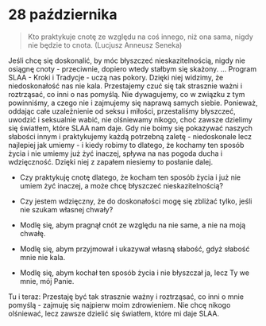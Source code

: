 
# 28 października

> Kto praktykuje cnotę ze względu na coś innego, niż ona sama, nigdy nie będzie to cnota. (Lucjusz Anneusz Seneka)

Jeśli chcę się doskonalić, by móc błyszczeć nieskazitelnością, nigdy nie osiągnę cnoty - przeciwnie, dopiero wtedy stałbym się skażony. ... Program SLAA - Kroki i Tradycje - uczą nas pokory. Dzięki niej widzimy, że niedoskonałość nas nie kala. Przestajemy czuć się tak strasznie ważni i roztrząsać, co inni o nas pomyślą. Nie dywagujemy, co w związku z tym powinniśmy, a czego nie i zajmujemy się naprawą samych siebie. Ponieważ, oddając całe uzależnienie od seksu i miłości, przestaliśmy błyszczeć, uwodzić i seksualnie wabić, nie olśniewamy nikogo, choć zawsze dzielimy się światłem, które SLAA nam daje. Gdy nie boimy się pokazywać naszych słabości innym i praktykujemy każdą potrzebną zaletę - niedoskonale lecz najlepiej jak umiemy - i kiedy robimy to dlatego, że kochamy ten sposób życia i nie umiemy już żyć inaczej, spływa na nas pogoda ducha i wdzięczność. Dzięki niej z zapałem niesiemy to posłanie dalej.

- Czy praktykuję cnotę dlatego, że kocham ten sposób życia i już nie umiem żyć inaczej, a może chcę błyszczeć nieskazitelnością?
- Czy jestem wdzięczny, że do doskonałości mogę się zbliżać tylko, jeśli nie szukam własnej chwały?

- Modlę się, abym pragnął cnót ze względu na nie same, a nie na moją chwałę.
- Modlę się, abym przyjmował i ukazywał własną słabość, gdyż słabość mnie nie kala.
- Modlę się, abym kochał ten sposób życia i nie błyszczał ja, lecz Ty we mnie, mój Panie.

Tu i teraz: Przestaję być tak strasznie ważny i roztrząsać, co inni o mnie pomyślą - zajmuję się najpierw moim zdrowieniem. Nie chcę nikogo olśniewać, lecz zawsze dzielić się światłem, które mi daje SLAA.
